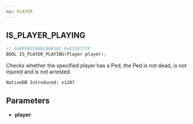 ```yaml
---
ns: PLAYER
---
```

## IS_PLAYER_PLAYING

```c
// 0xBFFB35986CAAE58C 0xE15D777F
BOOL IS_PLAYER_PLAYING(Player player);
```

Checks whether the specified player has a Ped, the Ped is not dead, is not injured and is not arrested.

```
NativeDB Introduced: v1207
```

## Parameters
* **player**:
